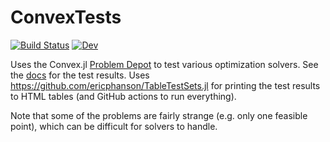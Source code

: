# ConvexTests

[![Build Status](https://github.com/ericphanson/ConvexTests.jl/workflows/CI/badge.svg)](https://github.com/ericphanson/ConvexTests.jl/actions)
[![Dev](https://img.shields.io/badge/docs-dev-blue.svg)](https://ericphanson.github.io/ConvexTests.jl/dev)

Uses the Convex.jl [Problem Depot](https://www.juliaopt.org/Convex.jl/stable/problem_depot/) to test various
optimization solvers. See the
[docs](https://ericphanson.github.io/ConvexTests.jl/dev) for the test results. Uses <https://github.com/ericphanson/TableTestSets.jl> for
printing the test results to HTML tables (and GitHub actions to run everything).

Note that some of the problems are fairly strange (e.g. only one feasible
point), which can be difficult for solvers to handle.

